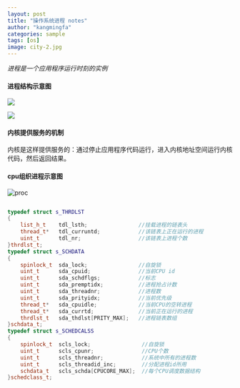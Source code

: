 ```yaml
---
layout: post
title: "操作系统进程 notes"
author: "kangmingfa"
categories: sample
tags: [os]
image: city-2.jpg
---
```

*进程是一个应用程序运行时刻的实例*

#### 进程结构示意图

![](https://static001.geekbang.org/resource/image/72/b3/725580e605b20be40ac3e0b24d82d0b3.jpg?wh=3455x1955)

![](https://static001.geekbang.org/resource/image/65/68/6577df8ebc8323fa9f34835371a4b268.jpg?wh=3360x2805)

#### 内核提供服务的机制

内核是这样提供服务的：通过停止应用程序代码运行，进入内核地址空间运行内核代码，然后返回结果。

#### cpu组织进程示意图

![proc]()

```cpp

typedef struct s_THRDLST
{
    list_h_t    tdl_lsth;                //挂载进程的链表头
    thread_t*   tdl_curruntd;            //该链表上正在运行的进程
    uint_t      tdl_nr;                  //该链表上进程个数
}thrdlst_t;
typedef struct s_SCHDATA
{
    spinlock_t  sda_lock;                //自旋锁
    uint_t      sda_cpuid;               //当前CPU id
    uint_t      sda_schdflgs;            //标志
    uint_t      sda_premptidx;           //进程抢占计数
    uint_t      sda_threadnr;            //进程数
    uint_t      sda_prityidx;            //当前优先级
    thread_t*   sda_cpuidle;             //当前CPU的空转进程
    thread_t*   sda_currtd;              //当前正在运行的进程
    thrdlst_t   sda_thdlst[PRITY_MAX];   //进程链表数组
}schdata_t;
typedef struct s_SCHEDCALSS
{
    spinlock_t  scls_lock;                //自旋锁
    uint_t      scls_cpunr;               //CPU个数
    uint_t      scls_threadnr;            //系统中所有的进程数
    uint_t      scls_threadid_inc;        //分配进程id所用
    schdata_t   scls_schda[CPUCORE_MAX];  //每个CPU调度数据结构
}schedclass_t;
```
